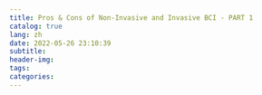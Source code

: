 ```yaml
---
title: Pros & Cons of Non-Invasive and Invasive BCI - PART 1 
catalog: true
lang: zh
date: 2022-05-26 23:10:39
subtitle:
header-img:
tags:
categories:
---
```

